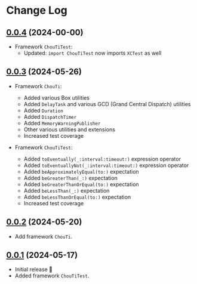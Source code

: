# Change Log

## [0.0.4](https://github.com/honghaoz/ChouTi/releases/tag/0.0.4) (2024-00-00)

- Framework `ChouTiTest`:
  - Updated: `import ChouTiTest` now imports `XCTest` as well

## [0.0.3](https://github.com/honghaoz/ChouTi/releases/tag/0.0.3) (2024-05-26)

- Framework `ChouTi`:
  - Added various Box utilities
  - Added `DelayTask` and various GCD (Grand Central Dispatch) utilities
  - Added `Duration`
  - Added `DispatchTimer`
  - Added `MemoryWarningPublisher`
  - Other various utilities and extensions
  - Increased test coverage

- Framework `ChouTiTest`:
  - Added `toEventually(_:interval:timeout:)` expression operator
  - Added `toEventuallyNot(_:interval:timeout:)` expression operator
  - Added `beApproximatelyEqual(to:)` expectation
  - Added `beGreaterThan(_:)` expectation
  - Added `beGreaterThanOrEqual(to:)` expectation
  - Added `beLessThan(_:)` expectation
  - Added `beLessThanOrEqual(to:)` expectation
  - Increased test coverage

## [0.0.2](https://github.com/honghaoz/ChouTi/releases/tag/0.0.2) (2024-05-20)

- Add framework `ChouTi`.

## [0.0.1](https://github.com/honghaoz/ChouTi/releases/tag/0.0.1) (2024-05-17)

- Initial release 🎉
- Added framework `ChouTiTest`.
